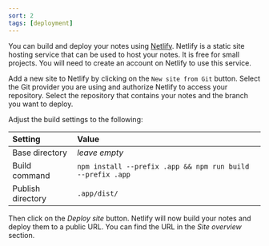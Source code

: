 ```yaml
---
sort: 2
tags: [deployment]
---
```


You can build and deploy your notes using [Netlify](https://www.netlify.com/). Netlify is a static site hosting service that can be used to host your notes. It is free for small projects. You will need to create an account on Netlify to use this service.

Add a new site to Netlify by clicking on the `New site from Git` button. Select the Git provider you are using and authorize Netlify to access your repository. Select the repository that contains your notes and the branch you want to deploy.

Adjust the build settings to the following:

| Setting           | Value                                                      |
| :---------------- | :--------------------------------------------------------- |
| Base directory    | _leave empty_                                              |
| Build command     | `npm install --prefix .app && npm run build --prefix .app` |
| Publish directory | `.app/dist/`                                               |

Then click on the _Deploy site_ button. Netlify will now build your notes and deploy them to a public URL. You can find the URL in the _Site overview_ section.
